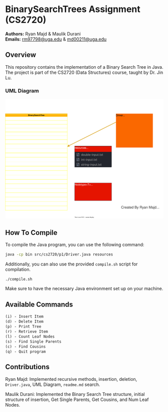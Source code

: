 # BinarySearchTrees Assignment (CS2720)

**Authors:** Ryan Majd & Maulik Durani  
**Emails:** [rm97798@uga.edu](mailto:rm97798@uga.edu) & [md00211@uga.edu](mailto:md00211@uga.edu)

## Overview

This repository contains the implementation of a Binary Search Tree in Java. The project is part of the CS2720 (Data Structures) course, taught by Dr. Jin Lu.
### UML Diagram

![UML Diagram of the project's Classes and Objects relevant for interpretation](./resources/umlDiagram.drawio.svg)

## How To Compile

To compile the Java program, you can use the following command:

```bash
java -cp bin src/cs2720/p1/Driver.java resources
```
Additionally, you can also use the provided `compile.sh` script for compilation.
```
./compile.sh
```
Make sure to have the necessary Java environment set up on your machine.

## Available Commands
```The program supports the following commands:
(i) - Insert Item
(d) - Delete Item
(p) - Print Tree
(r) - Retrieve Item
(l) - Count Leaf Nodes
(s) - Find Single Parents
(c) - Find Cousins
(q) - Quit program
```
## Contributions
Ryan Majd: Implemented recursive methods, insertion, deletion, `Driver.java`, UML Diagram, `readme.md` search.

Maulik Durani: Implemented the Binary Search Tree structure, initial structure of insertion, Get Single Parents, Get Cousins, and Num Leaf Nodes.
